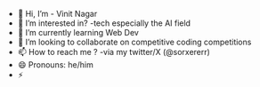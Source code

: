 - 👋 Hi, I’m - Vinit Nagar
- 👀 I’m interested in? -tech especially the AI field 
- 🌱 I’m currently learning Web Dev
- 💞️ I’m looking to collaborate on competitive coding competitions
- 📫 How to reach me ? -via my twitter/X (@sorxererr)
- 😄 Pronouns: he/him  
- ⚡
<!---
sorxerer/sorxerer is a ✨ special ✨ repository because its `README.md` (this file) appears on your GitHub profile.
You can click the Preview link to take a look at your changes.
--->
